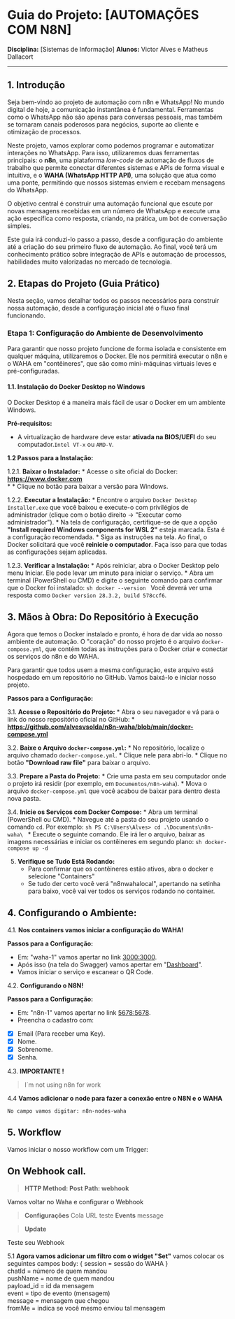 
# Guia do Projeto: [AUTOMAÇÕES COM N8N]


**Disciplina:** [Sistemas de Informação]
**Alunos:** Victor Alves e Matheus Dallacort 

---

## 1. Introdução

Seja bem-vindo ao projeto de automação com n8n e WhatsApp! No mundo digital de hoje, a comunicação instantânea é fundamental. Ferramentas como o WhatsApp não são apenas para conversas pessoais, mas também se tornaram canais poderosos para negócios, suporte ao cliente e otimização de processos.

Neste projeto, vamos explorar como podemos programar e automatizar interações no WhatsApp. Para isso, utilizaremos duas ferramentas principais: o **n8n**, uma plataforma *low-code* de automação de fluxos de trabalho que permite conectar diferentes sistemas e APIs de forma visual e intuitiva, e o **WAHA (WhatsApp HTTP API)**, uma solução que atua como uma ponte, permitindo que nossos sistemas enviem e recebam mensagens do WhatsApp.

O objetivo central é construir uma automação funcional que escute por novas mensagens recebidas em um número de WhatsApp e execute uma ação específica como resposta, criando, na prática, um bot de conversação simples.

Este guia irá conduzi-lo passo a passo, desde a configuração do ambiente até a criação do seu primeiro fluxo de automação. Ao final, você terá um conhecimento prático sobre integração de APIs e automação de processos, habilidades muito valorizadas no mercado de tecnologia.

## 2. Etapas do Projeto (Guia Prático)

Nesta seção, vamos detalhar todos os passos necessários para construir nossa automação, desde a configuração inicial até o fluxo final funcionando.

### Etapa 1: Configuração do Ambiente de Desenvolvimento

Para garantir que nosso projeto funcione de forma isolada e consistente em qualquer máquina, utilizaremos o Docker. Ele nos permitirá executar o n8n e o WAHA em "contêineres", que são como mini-máquinas virtuais leves e pré-configuradas.

#### 1.1. Instalação do Docker Desktop no Windows

O Docker Desktop é a maneira mais fácil de usar o Docker em um ambiente Windows.

**Pré-requisitos:**
* A virtualização de hardware deve estar **ativada na BIOS/UEFI** do seu computador.`Intel VT-x` ou `AMD-V`.

**1.2 Passos para a Instalação:**

1.2.1.  **Baixar o Instalador:**
    * Acesse o site oficial do Docker: **https://www.docker.com**    
    * * Clique no botão para baixar a versão para Windows.

1.2.2.  **Executar a Instalação:**
    * Encontre o arquivo `Docker Desktop Installer.exe` que você baixou e execute-o com privilégios de administrador (clique com o botão direito -> "Executar como administrador").
    * Na tela de configuração, certifique-se de que a opção **"Install required Windows components for WSL 2"** esteja marcada. Esta é a configuração recomendada.
    * Siga as instruções na tela. Ao final, o Docker solicitará que você **reinicie o computador**. Faça isso para que todas as configurações sejam aplicadas.

1.2.3.  **Verificar a Instalação:**
    * Após reiniciar, abra o Docker Desktop pelo menu Iniciar. Ele pode levar um minuto para iniciar o serviço.
    * Abra um terminal (PowerShell ou CMD) e digite o seguinte comando para confirmar que o Docker foi instalado:
        ```sh
        docker --version
        ```
        Você deverá ver uma resposta como `Docker version 28.3.2, build 578ccf6`.

## 3. Mãos à Obra: Do Repositório à Execução

Agora que temos o Docker instalado e pronto, é hora de dar vida ao nosso ambiente de automação. O "coração" do nosso projeto é o arquivo `docker-compose.yml`, que contém todas as instruções para o Docker criar e conectar os serviços do n8n e do WAHA.

Para garantir que todos usem a mesma configuração, este arquivo está hospedado em um repositório no GitHub. Vamos baixá-lo e iniciar nosso projeto.

**Passos para a Configuração:**

3.1.  **Acesse o Repositório do Projeto:**
    * Abra o seu navegador e vá para o link do nosso repositório oficial no GitHub:
        * **https://github.com/alvesvsolda/n8n-waha/blob/main/docker-compose.yml**

3.2.  **Baixe o Arquivo `docker-compose.yml`:**
    * No repositório, localize o arquivo chamado `docker-compose.yml`.
    * Clique nele para abri-lo.
    * Clique no botão **"Download raw file"** para baixar o arquivo.


3.3.  **Prepare a Pasta do Projeto:**
    * Crie uma pasta em seu computador onde o projeto irá residir (por exemplo, em `Documentos/n8n-waha`).
    * Mova o arquivo `docker-compose.yml` que você acabou de baixar para dentro desta nova pasta.

3.4.  **Inicie os Serviços com Docker Compose:**
    * Abra um terminal (PowerShell ou CMD).
    * Navegue até a pasta do seu projeto usando o comando `cd`. Por exemplo:
        ```sh
        PS C:\Users\Alves> cd .\Documents\n8n-waha\
        ```
    * Execute o seguinte comando. Ele irá ler o arquivo, baixar as imagens necessárias e iniciar os contêineres em segundo plano:
        ```sh
        docker-compose up -d
        ```

5.  **Verifique se Tudo Está Rodando:**
    * Para confirmar que os contêineres estão ativos, abra o docker e selecione "Containers"
    * Se tudo der certo você verá "n8nwahalocal", apertando na setinha para baixo, você vai ver todos os serviços rodando no container.

## 4. Configurando o Ambiente: 

4.1.  **Nos containers vamos iniciar a configuração do WAHA!**

**Passos para a Configuração:**

 * Em: "waha-1" vamos apertar no link [3000:3000](http://localhost:3000).
 * Após isso (na tela do Swagger) vamos apertar em "[Dashboard](http://localhost:3000/dashboard)".
 * Vamos iniciar o serviço e escanear o QR Code.
 
4.2.  **Configurando o N8N!**

**Passos para a Configuração:**

 * Em: "n8n-1" vamos apertar no link [5678:5678](http://localhost:5678).
 * Preencha o cadastro com:
 - [x] Email (Para receber uma Key).
 - [x] Nome.
 - [x] Sobrenome.
 - [x] Senha.

4.3.  **IMPORTANTE !**

> I´m not using n8n for work

4.4 **Vamos adicionar o node para fazer a conexão entre o N8N e o WAHA**

	No campo vamos digitar: n8n-nodes-waha

## 5. Workflow

Vamos iniciar o nosso workflow com um  Trigger:

## On Webhook call.

> **HTTP Method: Post**
>  **Path: webhook**


Vamos voltar no Waha e configurar o Webhook

> **Configurações**
> Cola URL teste
> **Events**
> message

> **Update**

Teste seu Webhook

5.1 **Agora vamos adicionar um filtro com o widget "Set"**
vamos colocar os seguintes campos
	body: {
		session = sessão do WAHA
}  
chatId = número de quem mandou  
pushName = nome de quem mandou  
payload_id = id da mensagem  
event = tipo de evento (mensagem)  
message = mensagem que chegou  
fromMe = indica se você mesmo enviou tal mensagem
<!--stackedit_data:
eyJoaXN0b3J5IjpbOTg3NjM2MDI0LDkyMDQxOTcwNiwtMTc0Nz
MyMDUwMywtMTc2NTYxNDAyNV19
-->